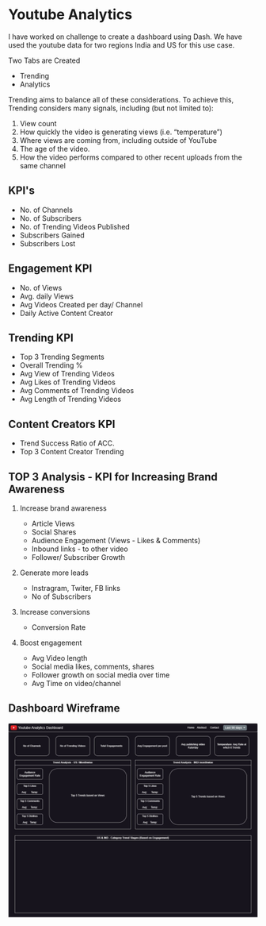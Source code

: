 # Youtube Analytics
I have worked on challenge to create a dashboard using Dash. We have used the youtube data for two regions India and US for this use case. 

Two Tabs are Created
- Trending
- Analytics

Trending aims to balance all of these considerations. To achieve this, Trending considers many signals, including (but not limited to):
1. View count
2. How quickly the video is generating views (i.e. “temperature”)
3. Where views are coming from, including outside of YouTube
4. The age of the video.
5. How the video performs compared to other recent uploads from the same channel


## KPI's 
- No. of Channels
- No. of Subscribers
- No. of Trending Videos Published
- Subscribers Gained
- Subscribers Lost

## Engagement KPI
- No. of Views
- Avg. daily Views
- Avg Videos Created per day/ Channel
- Daily Active Content Creator

## Trending KPI
- Top 3 Trending Segments
- Overall Trending %
- Avg View of Trending Videos
- Avg Likes of Trending Videos
- Avg Comments of Trending Videos
- Avg Length of Trending Videos

## Content Creators KPI
- Trend Success Ratio of ACC.
- Top 3 Content Creator Trending

## TOP 3 Analysis - KPI for Increasing Brand Awareness
1. Increase brand awareness
    - Article Views
    - Social Shares
    - Audience Engagement (Views - Likes & Comments)
    - Inbound links - to other video
    - Follower/ Subscriber Growth

2. Generate more leads
    - Instragram, Twiter, FB links
    - No of Subscribers

3. Increase conversions
    - Conversion Rate

4. Boost engagement
    - Avg Video length
    - Social media likes, comments, shares
    - Follower growth on social media over time
    - Avg Time on video/channel


## Dashboard Wireframe
![Wireframe Image](analytics_wireframe.jpg)
